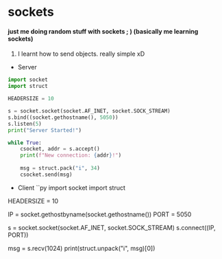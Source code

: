 # sockets
#### just me doing random stuff with sockets ; ) (basically me learning sockets)

1) I learnt how to send objects. really simple xD 

- Server
```py
import socket
import struct

HEADERSIZE = 10

s = socket.socket(socket.AF_INET, socket.SOCK_STREAM)
s.bind((socket.gethostname(), 5050))
s.listen(5)
print("Server Started!")

while True:
    csocket, addr = s.accept()
    print(f"New connection: {addr}!")
    
    msg = struct.pack("i", 34)
    csocket.send(msg)
```

- Client
``py
import socket
import struct

HEADERSIZE = 10

IP = socket.gethostbyname(socket.gethostname())
PORT = 5050

s = socket.socket(socket.AF_INET, socket.SOCK_STREAM)
s.connect((IP, PORT))

msg = s.recv(1024)
print(struct.unpack("i", msg)[0])
```
